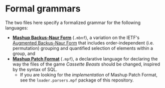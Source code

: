 # Formal grammars
The two files here specify a formalized grammar for the following languages:
- **[Mashup Backus-Naur Form]()** (`.mbnf`), a variation on the IETF's
  [Augmented Backus-Naur Form]() that includes order-independent (i.e.
  permutation) grouping and quantified selection of elements within a group, 
  and
- **[Mashup Patch Format]()** (`.mpf`), a declarative language for declaring 
  the way the files of the game _Cassette Beasts_ should be changed, inspired 
  by the syntax of SQL.
  - If you are looking for the _implementation_ of Mashup Patch Format, see
    the `loader.parsers.mpf` package of this repository.